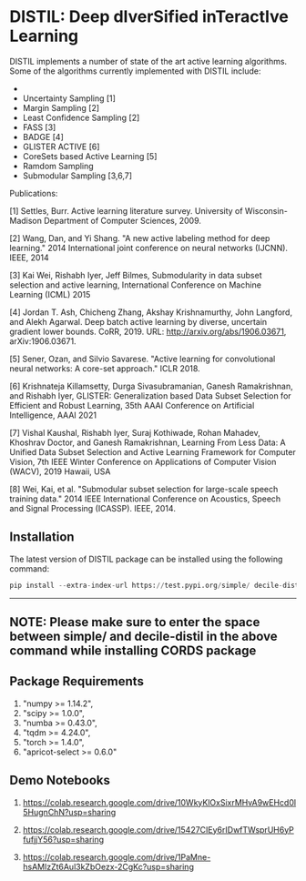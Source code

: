 # DISTIL: Deep dIverSified inTeractIve Learning
DISTIL implements a number of state of the art active learning algorithms. Some of the algorithms currently implemented with DISTIL include:

- 
- Uncertainty Sampling [1]
- Margin Sampling [2]
- Least Confidence Sampling [2]
- FASS [3]
- BADGE [4]
- GLISTER ACTIVE [6]
- CoreSets based Active Learning [5]
- Ramdom Sampling
- Submodular Sampling [3,6,7]


Publications:

[1] Settles, Burr. Active learning literature survey. University of Wisconsin-Madison Department of Computer Sciences, 2009.

[2] Wang, Dan, and Yi Shang. "A new active labeling method for deep learning." 2014 International joint conference on neural networks (IJCNN). IEEE, 2014

[3] Kai Wei, Rishabh Iyer, Jeff Bilmes, Submodularity in data subset selection and active learning, International Conference on Machine Learning (ICML) 2015

[4] Jordan T. Ash, Chicheng Zhang, Akshay Krishnamurthy, John Langford, and Alekh Agarwal. Deep batch active learning by diverse, uncertain gradient lower bounds. CoRR, 2019. URL: http://arxiv.org/abs/1906.03671, arXiv:1906.03671.

[5] Sener, Ozan, and Silvio Savarese. "Active learning for convolutional neural networks: A core-set approach." ICLR 2018.

[6] Krishnateja Killamsetty, Durga Sivasubramanian, Ganesh Ramakrishnan, and Rishabh Iyer, GLISTER: Generalization based Data Subset Selection for Efficient and Robust Learning, 35th AAAI Conference on Artificial Intelligence, AAAI 2021 

[7] Vishal Kaushal, Rishabh Iyer, Suraj Kothiwade, Rohan Mahadev, Khoshrav Doctor, and Ganesh Ramakrishnan, Learning From Less Data: A Unified Data Subset Selection and Active Learning Framework for Computer Vision, 7th IEEE Winter Conference on Applications of Computer Vision (WACV), 2019 Hawaii, USA

[8] Wei, Kai, et al. "Submodular subset selection for large-scale speech training data." 2014 IEEE International Conference on Acoustics, Speech and Signal Processing (ICASSP). IEEE, 2014.

## Installation
The latest version of  DISTIL package can be installed using the following command:

```python
pip install --extra-index-url https://test.pypi.org/simple/ decile-distil
```
---
**NOTE:**
  Please make sure to enter the space between simple/ and decile-distil in the above command while installing CORDS package
---

## Package Requirements
1) "numpy >= 1.14.2",
2) "scipy >= 1.0.0",
3) "numba >= 0.43.0",
4) "tqdm >= 4.24.0",
5) "torch >= 1.4.0",
6) "apricot-select >= 0.6.0"

## Demo Notebooks
1. https://colab.research.google.com/drive/10WkyKlOxSixrMHvA9wEHcd0l5HugnChN?usp=sharing

2. https://colab.research.google.com/drive/15427CIEy6rIDwfTWsprUH6yPfufjjY56?usp=sharing

3. https://colab.research.google.com/drive/1PaMne-hsAMlzZt6Aul3kZbOezx-2CgKc?usp=sharing
